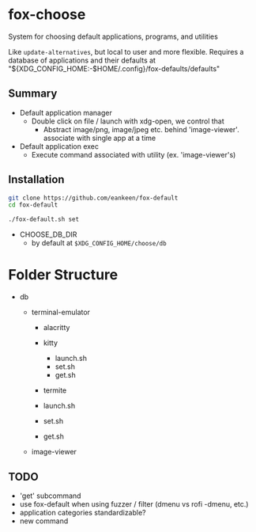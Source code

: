 # fox-choose

System for choosing default applications, programs, and utilities

Like `update-alternatives`, but local to user and more flexible. Requires a database of applications and their defaults at "${XDG_CONFIG_HOME:-$HOME/.config}/fox-defaults/defaults"

## Summary

- Default application manager
  - Double click on file / launch with xdg-open, we control that
    - Abstract image/png, image/jpeg etc. behind 'image-viewer'. associate with single app at a time
- Default application exec
  - Execute command associated with utility (ex. 'image-viewer's)

## Installation

```sh
git clone https://github.com/eankeen/fox-default
cd fox-default

./fox-default.sh set
```

- CHOOSE_DB_DIR
  - by default at `$XDG_CONFIG_HOME/choose/db`

# Folder Structure

- db

  - terminal-emulator

    - alacritty
    - kitty
      - launch.sh
      - set.sh
      - get.sh
    - termite

    - launch.sh
    - set.sh
    - get.sh

  - image-viewer

## TODO

- 'get' subcommand
- use fox-default when using fuzzer / filter (dmenu vs rofi -dmenu, etc.)
- application categories standardizable?
- new command
